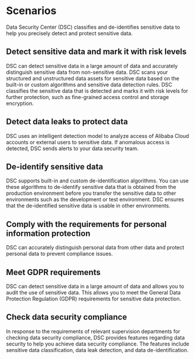 # Scenarios

Data Security Center \(DSC\) classifies and de-identifies sensitive data to help you precisely detect and protect sensitive data.

## Detect sensitive data and mark it with risk levels

DSC can detect sensitive data in a large amount of data and accurately distinguish sensitive data from non-sensitive data. DSC scans your structured and unstructured data assets for sensitive data based on the built-in or custom algorithms and sensitive data detection rules. DSC classifies the sensitive data that is detected and marks it with risk levels for further protection, such as fine-grained access control and storage encryption.

## Detect data leaks to protect data

DSC uses an intelligent detection model to analyze access of Alibaba Cloud accounts or external users to sensitive data. If anomalous access is detected, DSC sends alerts to your data security team.

## De-identify sensitive data

DSC supports built-in and custom de-identification algorithms. You can use these algorithms to de-identify sensitive data that is obtained from the production environment before you transfer the sensitive data to other environments such as the development or test environment. DSC ensures that the de-identified sensitive data is usable in other environments.

## Comply with the requirements for personal information protection

DSC can accurately distinguish personal data from other data and protect personal data to prevent compliance issues.

## Meet GDPR requirements

DSC can detect sensitive data in a large amount of data and allows you to audit the use of sensitive data. This allows you to meet the General Data Protection Regulation \(GDPR\) requirements for sensitive data protection.

## Check data security compliance

In response to the requirements of relevant supervision departments for checking data security compliance, DSC provides features regarding data security to help you achieve data security compliance. The features include sensitive data classification, data leak detection, and data de-identification.

